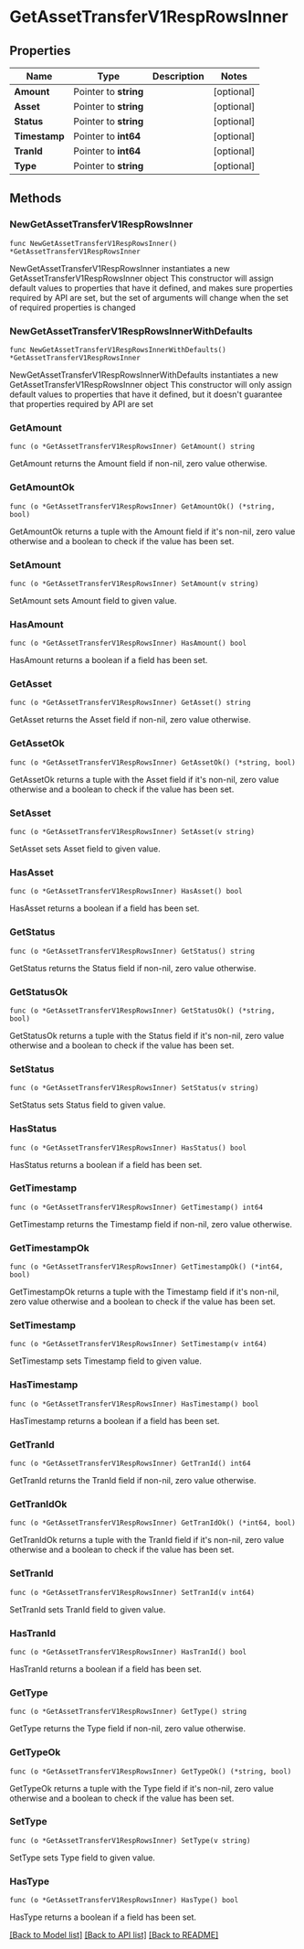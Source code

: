# GetAssetTransferV1RespRowsInner

## Properties

Name | Type | Description | Notes
------------ | ------------- | ------------- | -------------
**Amount** | Pointer to **string** |  | [optional] 
**Asset** | Pointer to **string** |  | [optional] 
**Status** | Pointer to **string** |  | [optional] 
**Timestamp** | Pointer to **int64** |  | [optional] 
**TranId** | Pointer to **int64** |  | [optional] 
**Type** | Pointer to **string** |  | [optional] 

## Methods

### NewGetAssetTransferV1RespRowsInner

`func NewGetAssetTransferV1RespRowsInner() *GetAssetTransferV1RespRowsInner`

NewGetAssetTransferV1RespRowsInner instantiates a new GetAssetTransferV1RespRowsInner object
This constructor will assign default values to properties that have it defined,
and makes sure properties required by API are set, but the set of arguments
will change when the set of required properties is changed

### NewGetAssetTransferV1RespRowsInnerWithDefaults

`func NewGetAssetTransferV1RespRowsInnerWithDefaults() *GetAssetTransferV1RespRowsInner`

NewGetAssetTransferV1RespRowsInnerWithDefaults instantiates a new GetAssetTransferV1RespRowsInner object
This constructor will only assign default values to properties that have it defined,
but it doesn't guarantee that properties required by API are set

### GetAmount

`func (o *GetAssetTransferV1RespRowsInner) GetAmount() string`

GetAmount returns the Amount field if non-nil, zero value otherwise.

### GetAmountOk

`func (o *GetAssetTransferV1RespRowsInner) GetAmountOk() (*string, bool)`

GetAmountOk returns a tuple with the Amount field if it's non-nil, zero value otherwise
and a boolean to check if the value has been set.

### SetAmount

`func (o *GetAssetTransferV1RespRowsInner) SetAmount(v string)`

SetAmount sets Amount field to given value.

### HasAmount

`func (o *GetAssetTransferV1RespRowsInner) HasAmount() bool`

HasAmount returns a boolean if a field has been set.

### GetAsset

`func (o *GetAssetTransferV1RespRowsInner) GetAsset() string`

GetAsset returns the Asset field if non-nil, zero value otherwise.

### GetAssetOk

`func (o *GetAssetTransferV1RespRowsInner) GetAssetOk() (*string, bool)`

GetAssetOk returns a tuple with the Asset field if it's non-nil, zero value otherwise
and a boolean to check if the value has been set.

### SetAsset

`func (o *GetAssetTransferV1RespRowsInner) SetAsset(v string)`

SetAsset sets Asset field to given value.

### HasAsset

`func (o *GetAssetTransferV1RespRowsInner) HasAsset() bool`

HasAsset returns a boolean if a field has been set.

### GetStatus

`func (o *GetAssetTransferV1RespRowsInner) GetStatus() string`

GetStatus returns the Status field if non-nil, zero value otherwise.

### GetStatusOk

`func (o *GetAssetTransferV1RespRowsInner) GetStatusOk() (*string, bool)`

GetStatusOk returns a tuple with the Status field if it's non-nil, zero value otherwise
and a boolean to check if the value has been set.

### SetStatus

`func (o *GetAssetTransferV1RespRowsInner) SetStatus(v string)`

SetStatus sets Status field to given value.

### HasStatus

`func (o *GetAssetTransferV1RespRowsInner) HasStatus() bool`

HasStatus returns a boolean if a field has been set.

### GetTimestamp

`func (o *GetAssetTransferV1RespRowsInner) GetTimestamp() int64`

GetTimestamp returns the Timestamp field if non-nil, zero value otherwise.

### GetTimestampOk

`func (o *GetAssetTransferV1RespRowsInner) GetTimestampOk() (*int64, bool)`

GetTimestampOk returns a tuple with the Timestamp field if it's non-nil, zero value otherwise
and a boolean to check if the value has been set.

### SetTimestamp

`func (o *GetAssetTransferV1RespRowsInner) SetTimestamp(v int64)`

SetTimestamp sets Timestamp field to given value.

### HasTimestamp

`func (o *GetAssetTransferV1RespRowsInner) HasTimestamp() bool`

HasTimestamp returns a boolean if a field has been set.

### GetTranId

`func (o *GetAssetTransferV1RespRowsInner) GetTranId() int64`

GetTranId returns the TranId field if non-nil, zero value otherwise.

### GetTranIdOk

`func (o *GetAssetTransferV1RespRowsInner) GetTranIdOk() (*int64, bool)`

GetTranIdOk returns a tuple with the TranId field if it's non-nil, zero value otherwise
and a boolean to check if the value has been set.

### SetTranId

`func (o *GetAssetTransferV1RespRowsInner) SetTranId(v int64)`

SetTranId sets TranId field to given value.

### HasTranId

`func (o *GetAssetTransferV1RespRowsInner) HasTranId() bool`

HasTranId returns a boolean if a field has been set.

### GetType

`func (o *GetAssetTransferV1RespRowsInner) GetType() string`

GetType returns the Type field if non-nil, zero value otherwise.

### GetTypeOk

`func (o *GetAssetTransferV1RespRowsInner) GetTypeOk() (*string, bool)`

GetTypeOk returns a tuple with the Type field if it's non-nil, zero value otherwise
and a boolean to check if the value has been set.

### SetType

`func (o *GetAssetTransferV1RespRowsInner) SetType(v string)`

SetType sets Type field to given value.

### HasType

`func (o *GetAssetTransferV1RespRowsInner) HasType() bool`

HasType returns a boolean if a field has been set.


[[Back to Model list]](../README.md#documentation-for-models) [[Back to API list]](../README.md#documentation-for-api-endpoints) [[Back to README]](../README.md)


